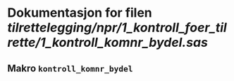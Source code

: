 
# Dokumentasjon for filen *tilrettelegging/npr/1_kontroll_foer_tilrette/1_kontroll_komnr_bydel.sas*


## Makro `kontroll_komnr_bydel`

